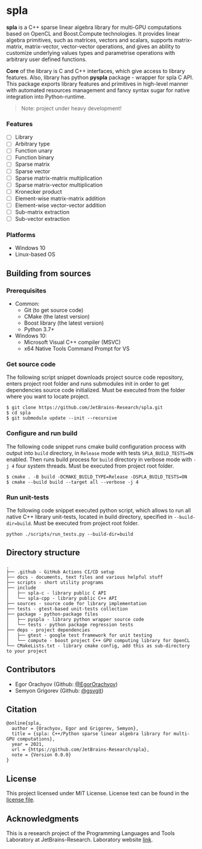 # spla

**spla** is a C++ sparse linear algebra library for multi-GPU computations based
on OpenCL and Boost.Compute technologies. It provides linear algebra primitives,
such as matrices, vectors and scalars, supports matrix-matrix, matrix-vector, vector-vector 
operations, and gives an ability to customize underlying values types and 
parametrise operations with arbitrary user defined functions.

**Core** of the library is C and C++ interfaces, which give access to library features.
Also, library has python **pyspla** package - wrapper for spla C API.
This package exports library features and primitives in high-level manner with automated 
resources management and fancy syntax sugar for native integration into Python-runtime.

> Note: project under heavy development!

### Features

- [ ] Library
- [ ] Arbitrary type
- [ ] Function unary
- [ ] Function binary  
- [ ] Sparse matrix
- [ ] Sparse vector
- [ ] Sparse matrix-matrix multiplication
- [ ] Sparse matrix-vector multiplication
- [ ] Kronecker product
- [ ] Element-wise matrix-matrix addition
- [ ] Element-wise vector-vector addition
- [ ] Sub-matrix extraction
- [ ] Sub-vector extraction

### Platforms

- Windows 10
- Linux-based OS 

## Building from sources

### Prerequisites

- Common:
    - Git (to get source code)
    - CMake (the latest version)
    - Boost library (the latest version)
    - Python 3.7+
- Windows 10: 
    - Microsoft Visual C++ compiler (MSVC) 
    - x64 Native Tools Command Prompt for VS

### Get source code   

The following script snippet downloads project source code repository, enters project root folder 
and runs submodules init in order to get dependencies source code initialized.
Must be executed from the folder where you want to locate project.

```shell
$ git clone https://github.com/JetBrains-Research/spla.git
$ cd spla
$ git submodule update --init --recursive
```

### Configure and run build

The following code snippet runs cmake build configuration process
with output into `build` directory, in `Release` mode with tests `SPLA_BUILD_TESTS=ON` enabled.
Then runs build process for `build` directory in verbose mode with `-j 4` four system threads.
Must be executed from project root folder.

```shell
$ cmake . -B build -DCMAKE_BUILD_TYPE=Release -DSPLA_BUILD_TESTS=ON
$ cmake --build build --target all --verbose -j 4
```

### Run unit-tests

The following code snippet executed python script, which allows to
run all native C++ library unit-tests, located in build directory,
specified in `--build-dir=build`. Must be executed from project root folder.

```shell
python ./scripts/run_tests.py --build-dir=build
```

## Directory structure

```
.
├── .github - GitHub Actions CI/CD setup 
├── docs - documents, text files and various helpful stuff
├── scripts - short utility programs 
├── include 
│   ├── spla-c - library public C API
│   └── spla-cpp - library public C++ API
├── sources - source code for library implementation
├── tests - gtest-based unit-tests collection
├── package - python-package files
│   ├── pyspla - library python wrapper source code
│   └── tests - python package regression tests   
├── deps - project dependencies
│   ├── gtest - google test framework for unit testing
│   └── compute - boost project C++ GPU computing library for OpenCL
└── CMakeLists.txt - library cmake config, add this as sub-directory to your project
```

## Contributors

- Egor Orachyov (Github: [@EgorOrachyov](https://github.com/EgorOrachyov))
- Semyon Grigorev (Github: [@gsvgit](https://github.com/gsvgit))

## Citation

```ignorelang
@online{spla,
  author = {Orachyov, Egor and Grigorev, Semyon},
  title = {spla: C++/Python sparse linear algebra library for multi-GPU computations},
  year = 2021,
  url = {https://github.com/JetBrains-Research/spla},
  note = {Version 0.0.0}
}
```

## License

This project licensed under MIT License. License text can be found in the
[license file](https://github.com/JetBrains-Research/spla/blob/master/LICENSE.md).

## Acknowledgments

This is a research project of the Programming Languages and Tools Laboratory
at JetBrains-Research. Laboratory website [link](https://research.jetbrains.org/groups/plt_lab/).